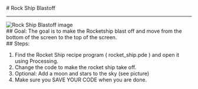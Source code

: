 
 <div id="recipeLeftColumn">
  # Rock Ship Blastoff
  <hr/>
  <img alt="Rock Ship Blastoff image" src="http://level0.jointheleague.org/modules/Mod1Recipes/images/rocketship.png "/>
  <div id="recipeGoal">
   ## Goal:
   The goal is to make the Rocketship blast off and move from the bottom of the screen to the top of the screen.
  </div>
 </div>
 <div id="recipeRightColumn">
  <div id="recipeSteps">
   ## Steps:
   <ol id="stepList">
    <li>
     Find the Rocket Ship recipe program ( rocket_ship.pde ) and open it using Processing.
    </li>
    <li>
     Change the code to make the rocket ship take off.
    </li>
    <li>
     Optional: Add a moon and stars to the sky (see picture)
    </li>
    <li>
     Make sure you SAVE YOUR CODE when you are done.
    </li>
   </ol>
  </div>
 </div>

